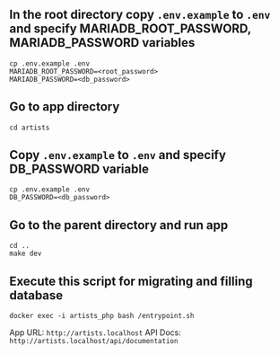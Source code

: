 ## In the root directory copy ```.env.example``` to ```.env``` and specify MARIADB_ROOT_PASSWORD, MARIADB_PASSWORD variables
```
cp .env.example .env
MARIADB_ROOT_PASSWORD=<root_password>
MARIADB_PASSWORD=<db_password>
```
## Go to app directory
```
cd artists
```
## Copy ```.env.example``` to ```.env``` and specify DB_PASSWORD variable
```
cp .env.example .env
DB_PASSWORD=<db_password>
```
## Go to the parent directory and run app
```
cd ..
make dev
```
## Execute this script for migrating and filling database
```
docker exec -i artists_php bash /entrypoint.sh
```

App URL: ```http://artists.localhost```
API Docs: ```http://artists.localhost/api/documentation```
